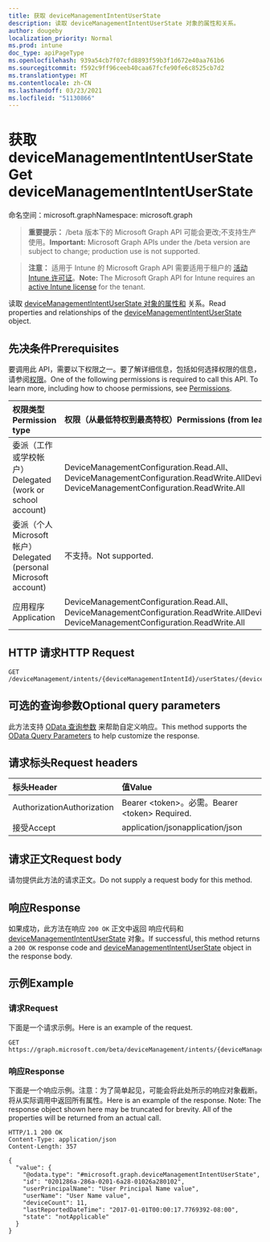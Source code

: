 ```yaml
---
title: 获取 deviceManagementIntentUserState
description: 读取 deviceManagementIntentUserState 对象的属性和关系。
author: dougeby
localization_priority: Normal
ms.prod: intune
doc_type: apiPageType
ms.openlocfilehash: 939a54cb7f07cfd8893f59b3f1d672e40aa761b6
ms.sourcegitcommit: f592c9ff96ceeb40caa67fcfe90fe6c8525cb7d2
ms.translationtype: MT
ms.contentlocale: zh-CN
ms.lasthandoff: 03/23/2021
ms.locfileid: "51130866"
---
```

# <a name="get-devicemanagementintentuserstate"></a><span data-ttu-id="3179c-103">获取 deviceManagementIntentUserState</span><span class="sxs-lookup"><span data-stu-id="3179c-103">Get deviceManagementIntentUserState</span></span>

<span data-ttu-id="3179c-104">命名空间：microsoft.graph</span><span class="sxs-lookup"><span data-stu-id="3179c-104">Namespace: microsoft.graph</span></span>

> <span data-ttu-id="3179c-105">**重要提示：** /beta 版本下的 Microsoft Graph API 可能会更改;不支持生产使用。</span><span class="sxs-lookup"><span data-stu-id="3179c-105">**Important:** Microsoft Graph APIs under the /beta version are subject to change; production use is not supported.</span></span>

> <span data-ttu-id="3179c-106">**注意：** 适用于 Intune 的 Microsoft Graph API 需要适用于租户的 [活动 Intune 许可证](https://go.microsoft.com/fwlink/?linkid=839381)。</span><span class="sxs-lookup"><span data-stu-id="3179c-106">**Note:** The Microsoft Graph API for Intune requires an [active Intune license](https://go.microsoft.com/fwlink/?linkid=839381) for the tenant.</span></span>

<span data-ttu-id="3179c-107">读取 [deviceManagementIntentUserState 对象的属性和](../resources/intune-deviceintent-devicemanagementintentuserstate.md) 关系。</span><span class="sxs-lookup"><span data-stu-id="3179c-107">Read properties and relationships of the [deviceManagementIntentUserState](../resources/intune-deviceintent-devicemanagementintentuserstate.md) object.</span></span>

## <a name="prerequisites"></a><span data-ttu-id="3179c-108">先决条件</span><span class="sxs-lookup"><span data-stu-id="3179c-108">Prerequisites</span></span>
<span data-ttu-id="3179c-p101">要调用此 API，需要以下权限之一。要了解详细信息，包括如何选择权限的信息，请参阅[权限](/graph/permissions-reference)。</span><span class="sxs-lookup"><span data-stu-id="3179c-p101">One of the following permissions is required to call this API. To learn more, including how to choose permissions, see [Permissions](/graph/permissions-reference).</span></span>

|<span data-ttu-id="3179c-111">权限类型</span><span class="sxs-lookup"><span data-stu-id="3179c-111">Permission type</span></span>|<span data-ttu-id="3179c-112">权限（从最低特权到最高特权）</span><span class="sxs-lookup"><span data-stu-id="3179c-112">Permissions (from least to most privileged)</span></span>|
|:---|:---|
|<span data-ttu-id="3179c-113">委派（工作或学校帐户）</span><span class="sxs-lookup"><span data-stu-id="3179c-113">Delegated (work or school account)</span></span>|<span data-ttu-id="3179c-114">DeviceManagementConfiguration.Read.All、DeviceManagementConfiguration.ReadWrite.All</span><span class="sxs-lookup"><span data-stu-id="3179c-114">DeviceManagementConfiguration.Read.All, DeviceManagementConfiguration.ReadWrite.All</span></span>|
|<span data-ttu-id="3179c-115">委派（个人 Microsoft 帐户）</span><span class="sxs-lookup"><span data-stu-id="3179c-115">Delegated (personal Microsoft account)</span></span>|<span data-ttu-id="3179c-116">不支持。</span><span class="sxs-lookup"><span data-stu-id="3179c-116">Not supported.</span></span>|
|<span data-ttu-id="3179c-117">应用程序</span><span class="sxs-lookup"><span data-stu-id="3179c-117">Application</span></span>|<span data-ttu-id="3179c-118">DeviceManagementConfiguration.Read.All、DeviceManagementConfiguration.ReadWrite.All</span><span class="sxs-lookup"><span data-stu-id="3179c-118">DeviceManagementConfiguration.Read.All, DeviceManagementConfiguration.ReadWrite.All</span></span>|

## <a name="http-request"></a><span data-ttu-id="3179c-119">HTTP 请求</span><span class="sxs-lookup"><span data-stu-id="3179c-119">HTTP Request</span></span>
<!-- {
  "blockType": "ignored"
}
-->
``` http
GET /deviceManagement/intents/{deviceManagementIntentId}/userStates/{deviceManagementIntentUserStateId}
```

## <a name="optional-query-parameters"></a><span data-ttu-id="3179c-120">可选的查询参数</span><span class="sxs-lookup"><span data-stu-id="3179c-120">Optional query parameters</span></span>
<span data-ttu-id="3179c-121">此方法支持 [OData 查询参数](/graph/query-parameters) 来帮助自定义响应。</span><span class="sxs-lookup"><span data-stu-id="3179c-121">This method supports the [OData Query Parameters](/graph/query-parameters) to help customize the response.</span></span>

## <a name="request-headers"></a><span data-ttu-id="3179c-122">请求标头</span><span class="sxs-lookup"><span data-stu-id="3179c-122">Request headers</span></span>
|<span data-ttu-id="3179c-123">标头</span><span class="sxs-lookup"><span data-stu-id="3179c-123">Header</span></span>|<span data-ttu-id="3179c-124">值</span><span class="sxs-lookup"><span data-stu-id="3179c-124">Value</span></span>|
|:---|:---|
|<span data-ttu-id="3179c-125">Authorization</span><span class="sxs-lookup"><span data-stu-id="3179c-125">Authorization</span></span>|<span data-ttu-id="3179c-126">Bearer &lt;token&gt;。必需。</span><span class="sxs-lookup"><span data-stu-id="3179c-126">Bearer &lt;token&gt; Required.</span></span>|
|<span data-ttu-id="3179c-127">接受</span><span class="sxs-lookup"><span data-stu-id="3179c-127">Accept</span></span>|<span data-ttu-id="3179c-128">application/json</span><span class="sxs-lookup"><span data-stu-id="3179c-128">application/json</span></span>|

## <a name="request-body"></a><span data-ttu-id="3179c-129">请求正文</span><span class="sxs-lookup"><span data-stu-id="3179c-129">Request body</span></span>
<span data-ttu-id="3179c-130">请勿提供此方法的请求正文。</span><span class="sxs-lookup"><span data-stu-id="3179c-130">Do not supply a request body for this method.</span></span>

## <a name="response"></a><span data-ttu-id="3179c-131">响应</span><span class="sxs-lookup"><span data-stu-id="3179c-131">Response</span></span>
<span data-ttu-id="3179c-132">如果成功，此方法在响应 `200 OK` 正文中返回 响应代码和 [deviceManagementIntentUserState](../resources/intune-deviceintent-devicemanagementintentuserstate.md) 对象。</span><span class="sxs-lookup"><span data-stu-id="3179c-132">If successful, this method returns a `200 OK` response code and [deviceManagementIntentUserState](../resources/intune-deviceintent-devicemanagementintentuserstate.md) object in the response body.</span></span>

## <a name="example"></a><span data-ttu-id="3179c-133">示例</span><span class="sxs-lookup"><span data-stu-id="3179c-133">Example</span></span>

### <a name="request"></a><span data-ttu-id="3179c-134">请求</span><span class="sxs-lookup"><span data-stu-id="3179c-134">Request</span></span>
<span data-ttu-id="3179c-135">下面是一个请求示例。</span><span class="sxs-lookup"><span data-stu-id="3179c-135">Here is an example of the request.</span></span>
``` http
GET https://graph.microsoft.com/beta/deviceManagement/intents/{deviceManagementIntentId}/userStates/{deviceManagementIntentUserStateId}
```

### <a name="response"></a><span data-ttu-id="3179c-136">响应</span><span class="sxs-lookup"><span data-stu-id="3179c-136">Response</span></span>
<span data-ttu-id="3179c-p102">下面是一个响应示例。注意：为了简单起见，可能会将此处所示的响应对象截断。将从实际调用中返回所有属性。</span><span class="sxs-lookup"><span data-stu-id="3179c-p102">Here is an example of the response. Note: The response object shown here may be truncated for brevity. All of the properties will be returned from an actual call.</span></span>
``` http
HTTP/1.1 200 OK
Content-Type: application/json
Content-Length: 357

{
  "value": {
    "@odata.type": "#microsoft.graph.deviceManagementIntentUserState",
    "id": "0201286a-286a-0201-6a28-01026a280102",
    "userPrincipalName": "User Principal Name value",
    "userName": "User Name value",
    "deviceCount": 11,
    "lastReportedDateTime": "2017-01-01T00:00:17.7769392-08:00",
    "state": "notApplicable"
  }
}
```




